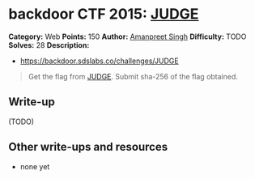 # backdoor CTF 2015: [JUDGE](https://backdoor.sdslabs.co/challenges/JUDGE)

**Category:** Web
**Points:** 150
**Author:** [Amanpreet Singh](https://backdoor.sdslabs.co/users/apsdehal)
**Difficulty:** TODO
**Solves:** 28
**Description:** 

* <https://backdoor.sdslabs.co/challenges/JUDGE>

> Get the flag from [JUDGE](https://hack.bckdr.in/JUDGE). Submit sha-256 of the flag obtained.

## Write-up

(TODO)

## Other write-ups and resources

* none yet